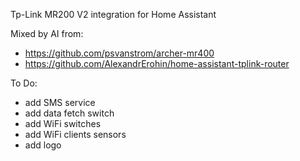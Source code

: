 Tp-Link MR200 V2 integration for Home Assistant

Mixed by AI from:
  - https://github.com/psvanstrom/archer-mr400
  - https://github.com/AlexandrErohin/home-assistant-tplink-router

To Do:
  - add SMS service
  - add data fetch switch
  - add WiFi switches
  - add WiFi clients sensors
  - add logo
